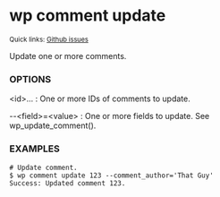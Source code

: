 # wp comment update

<small>Quick links: <a href="https://github.com/issues?q=is%3Aopen+label%3Acommand%3Acomment-update+sort%3Aupdated-desc+org%3Awp-cli">Github issues</a></small>

Update one or more comments.

### OPTIONS

&lt;id&gt;...
: One or more IDs of comments to update.

\--&lt;field&gt;=&lt;value&gt;
: One or more fields to update. See wp_update_comment().

### EXAMPLES

    # Update comment.
    $ wp comment update 123 --comment_author='That Guy'
    Success: Updated comment 123.


